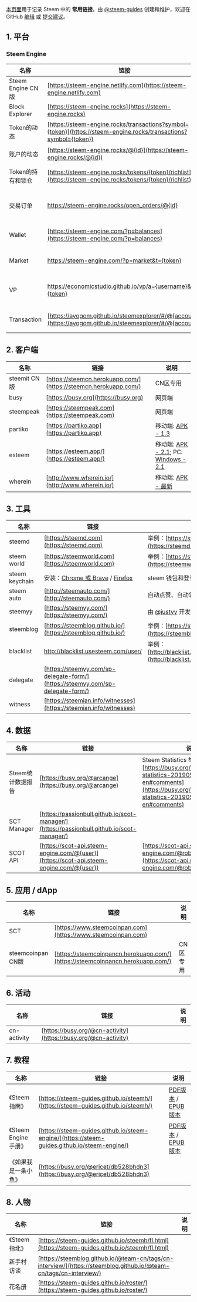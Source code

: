 [本页面](https://steem-guides.github.io/links/zh)用于记录 Steem 中的 **常用链接**，由 [@steem-guides](https://busy.org/@steem-guides) 创建和维护，欢迎在 GitHub [编辑](https://github.com/steem-guides/links/edit/master/zh.md) 或 [提交建议](https://github.com/steem-guides/links/issues/new)。


## 1. 平台

### Steem Engine

名称 | 链接 | 说明
-- | -- | --
Steem Engine CN版 | [https://steem-engine.netlify.com](https://steem-engine.netlify.com) | CN区专用
Block Explorer | [https://steem-engine.rocks](https://steem-engine.rocks) | steem-engine的steemd
Token的动态 | [https://steem-engine.rocks/transactions?symbol={token}](https://steem-engine.rocks/transactions?symbol={token}) | 举例：[https://steem-engine.rocks/transactions?symbol=SCT](https://steem-engine.rocks/transactions?symbol=SCT)
账户的动态 | [https://steem-engine.rocks/@{id}](https://steem-engine.rocks/@{id}) | 举例：[https://steem-engine.rocks/@aggroed](https://steem-engine.rocks/@aggroed)
Token的持有和锁仓 | [https://steem-engine.rocks/tokens/{token}/richlist](https://steem-engine.rocks/tokens/{token}/richlist) | 举例：[https://steem-engine.rocks/tokens/SCT/richlist](https://steem-engine.rocks/tokens/SCT/richlist)
交易订单 | https://steem-engine.rocks/open_orders/@{id} | 举例：[https://steem-engine.rocks/open_orders/@aggroed](https://steem-engine.rocks/open_orders/@aggroed)
Wallet | [https://steem-engine.com/?p=balances](https://steem-engine.com/?p=balances) | 举例：[https://steem-engine.com/?p=balances&a=robertyan](https://steem-engine.com/?p=balances&a=robertyan)
Market | https://steem-engine.com/?p=market&t={token} | 举例: [https://steem-engine.com/?p=market&t=SCT](https://steem-engine.com/?p=market&t=SCT)
VP | https://economicstudio.github.io/vp/a={username}&t={token} | 举例: [https://economicstudio.github.io/vp/?a=robertyan&t=SCT](https://economicstudio.github.io/vp/?a=robertyan&t=SCT)
Transaction | [https://ayogom.github.io/steemexplorer/#/@{account}](https://ayogom.github.io/steemexplorer/#/@{account}) | 举例：[https://ayogom.github.io/steemexplorer/#/@sct](https://ayogom.github.io/steemexplorer/#/@sct)



## 2. 客户端

名称 | 链接 | 说明
-- | -- | --
steemit CN版 | [https://steemcn.herokuapp.com/](https://steemcn.herokuapp.com/) | CN区专用
busy | [https://busy.org](https://busy.org) | 网页端
steempeak | [https://steempeak.com](https://steempeak.com) | 网页端
partiko | [https://partiko.app](https://partiko.app) | 移动端: [APK - 1.3](https://d1vof77qrk4l5q.cloudfront.net/apk/partiko-1.3.0.2.apk)
esteem | [https://esteem.app/](https://esteem.app/) | 移动端: [APK - 2.1](https://share7.heiluo.com/share/download?type=1&shareId=f312dd9ece9f417991844a57e9d44568&fileId=2825511); PC: [Windows - 2.1](https://public.bn.files.1drv.com/y4mjKqLdEabywj2Jaf7_-rcRe4wi8vHkT0vaHJOGF_Oc35JyEel9BZKubJ1hIdvn2JoDuXW9vJA5wELh4zNF34ApeMt-PE7Cs2SgF_ctbM1uplF3Hn0BYmy6AykSkVFQmXCUd0Lhq3OZqb8NZSsifI7rsOkScFUcvDiwznoqmqoMo1MUFfcRwl6lsYl6zGd09ft/esteem-surfer-setup-2.1.0.exe?access_token=EwAAA61DBAAUcSSzoTJJsy%2bXrnQXgAKO5cj4yc8AAQjQvXu2ZoSgPzr9FEoSB3RcTyeIvlGtJ6ezYdvLgBFY5NhgcO9j3gpWfHwjvRHp2m5u4dOoZSHp6822KqdL2AFte6HRWFEw4Y3Y5N9LPlS%2b4vtUvysYk6pyaM6mxZcpWVwfPMp4mRpJnI6QuEGhIkp7L4WTBowVpgQuPaF%2fqQly1z4UL3IC%2bKIzXf8U%2bfrm0tMWKOQ%2b%2fAt2Srh5T%2f8GuHtrch1SBerqup%2fyyiEPGGdCJkkCqYPhlpn09tGcvAUrl%2bN1tAeHQo6E0sLvTprF7CnWEtJgH%2baWHPSazEeesGtbKlHAVG66cpsNVnJmmq6%2fV%2fUqAgjvkwuN2rD3IzaZG0EDZgAACGthpprhA%2bqh0AH2L9vB0w0oWPlDbvi2YebSVZwFwd0CZJ4lCkSfuODRf2x88pb%2fp0D3pSIIiJIyYdJFbMM0n%2f3bu2kdIhiGf9L5Ni2x1%2fnYvk%2fNES4Fe2NoC5tghO14Me%2b%2frV4avKPWNaAK5TN8x4KHiDeZNWDPZ9c2izBpEZXirviXOGMDBnVdJRTJbE0J2wCFdIqKAprO975E3kE1qMuJQD1IacorN92dtp7dsNKO4u2e22cDwEtjQjEGQUzMonepQeZbOAiBdRf98K2CHX2No%2fstBzgwPldjU7LQIPgtuGh5ZFjRbjM920LP2IKHOAiRZ9Bv9fxsusGDfPy0KYc7hAzD0MNdWkCofP3sAC6yiF%2fQbMUjUaWEM6UYsVeqld72VEIDuoLaesw5NhamHVGxDWH0YfMiuMwgn6Ff4LhmJ3t8HNioZpRKlIVjK0FUqS7fCcYpu2myQNAb0cupbL4tFzh7DznLZQWyWXgSdIRzHya5wqdBB4QvVuHu%2bWSIJAS%2fxo7YEaMLSfo9nNzFk7%2blfu%2fJ19xIUmdNsG2kughtCmJ7lczK1jFMRYnH3lAbuf3ywraMW9Zbg6q7472cCVgY0iUhYnCAVS9i5dvZeLf9ovCt5hb42k79qwcC)
wherein | [http://www.wherein.io/](http://www.wherein.io/) | 移动端: [APK - 最新](http://newappaz.oss-cn-hongkong.aliyuncs.com/app-wherein.apk)


## 3. 工具

名称 | 链接 | 说明
-- | -- | --
steemd | [https://steemd.com](https://steemd.com) | 举例：[https://steemd.com/@robertyan](https://steemd.com/@robertyan)
steem world | [https://steemworld.com](https://steemworld.com) | 举例：[https://steemworld.com/@robertyan](https://steemworld.com/@robertyan)
steem keychain | 安装：[Chrome 或 Brave](https://chrome.google.com/webstore/detail/steem-keychain/lkcjlnjfpbikmcmbachjpdbijejflpcm) / [Firefox](https://addons.mozilla.org/en-US/firefox/addon/steem-keychain/) | steem 钱包和登录插件
steem auto | [http://steemauto.com/](http://steemauto.com/) | 自动点赞、自动领取奖励等
steemyy | [https://steemyy.com/](https://steemyy.com/) | 由 [@justyy](https://busy.org/@justyy) 开发的工具集
steemblog | [https://steemblog.github.io/](https://steemblog.github.io/) | 举例：[https://steemblog.github.io/@team-cn](https://steemblog.github.io/@team-cn)
blacklist | http://blacklist.usesteem.com/user/<id> | 举例：[http://blacklist.usesteem.com/user/robertyan](http://blacklist.usesteem.com/user/robertyan)
delegate | [https://steemyy.com/sp-delegate-form/](https://steemyy.com/sp-delegate-form/) | 
witness | [https://steemian.info/witnesses](https://steemian.info/witnesses) | 


## 4. 数据

名称 | 链接 | 说明
-- | -- | --
Steem统计数据报告 | [https://busy.org/@arcange](https://busy.org/@arcange) | Steem Statistics 举例：[https://busy.org/@arcange/steem-statistics-20190530-en#comments](https://busy.org/@arcange/steem-statistics-20190530-en#comments)
SCT Manager | [https://passionbull.github.io/scot-manager/](https://passionbull.github.io/scot-manager/) | 
SCOT API | [https://scot-api.steem-engine.com/@{user}](https://scot-api.steem-engine.com/@{user}) | [https://scot-api.steem-engine.com/@robertyan](https://scot-api.steem-engine.com/@robertyan)


## 5. 应用 / dApp

名称 | 链接 | 说明
-- | -- | --
SCT | [https://www.steemcoinpan.com](https://www.steemcoinpan.com) | 
steemcoinpan CN版 | [https://steemcoinpancn.herokuapp.com/](https://steemcoinpancn.herokuapp.com/) | CN区专用


## 6. 活动

名称 | 链接 | 说明
-- | -- | --
cn-activity | [https://busy.org/@cn-activity](https://busy.org/@cn-activity) | 


## 7. 教程

名称 | 链接 | 说明
-- | -- | --
《Steem指南》 | [https://steem-guides.github.io/steemh/](https://steem-guides.github.io/steemh/) | [PDF版本](https://steem-guides.github.io/steemh/steemh.pdf) / [EPUB版本](https://steem-guides.github.io/steemh/steemh.epub)
《Steem Engine手册》 | [https://steem-guides.github.io/steem-engine/](https://steem-guides.github.io/steem-engine/) | [PDF版本](https://steem-guides.github.io/steem-engine/steem-engine.pdf) / [EPUB版本](https://steem-guides.github.io/steem-engine/steem-engine.epub)
《如果我是一条小鱼》| [https://busy.org/@ericet/db528bhdn3](https://busy.org/@ericet/db528bhdn3) | 



## 8. 人物

名称 | 链接 | 说明
-- | -- | --
《Steem指北》| [https://steem-guides.github.io/steemh/fl.html](https://steem-guides.github.io/steemh/fl.html) | 
新手村访谈 | [https://steemblog.github.io/@team-cn/tags/cn-interview/](https://steemblog.github.io/@team-cn/tags/cn-interview/) | 
花名册 | [https://steem-guides.github.io/roster/](https://steem-guides.github.io/roster/) | 









